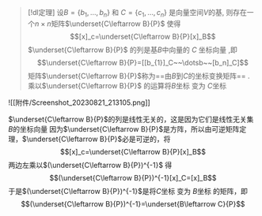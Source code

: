 


> [!dl定理] 
> 设$B= \{b_{1},\dots,b_n\}$ 和 $C= \{c_{1},\dots,c_n\}$ 是向量空间$V$的基, 则存在一个$n\times n$矩阵$\underset{C\leftarrow B}{P}$ 使得 $$[x]_c=\underset{C\leftarrow B}{P}[x]_B$$ $\underset{C\leftarrow B}{P}$ 的列是基$B$中向量的 $C$ 坐标向量 ,即$$\underset{C\leftarrow B}{P}=[[b_{1}]_C~~\dotsb~~[b_n]_C]$$
> 矩阵$\underset{C\leftarrow B}{P}$称为==由$B$到$C$的坐标变换矩阵==  . 乘以$\underset{C\leftarrow B}{P}$ 的运算将$B$坐标 变为 $C$坐标


![[附件/Screenshot_20230821_213105.png]]


$\underset{C\leftarrow B}{P}$的列是线性无关的，这是因为它们是线性无关集$B$的坐标向量
因为$\underset{C\leftarrow B}{P}$是方阵，所以由可逆矩阵定理，$\underset{C\leftarrow B}{P}$必是可逆的，将$$[x]_c=\underset{C\leftarrow B}{P}[x]_B$$两边左乘以$(\underset{C\leftarrow B}{P})^{-1}$ 得$$(\underset{C\leftarrow B}{P})^{-1}[x]_C=[x]_B$$于是$(\underset{C\leftarrow B}{P})^{-1}$是将$C$坐标 变为 $B$坐标 的矩阵，即$$(\underset{C\leftarrow B}{P})^{-1}=\underset{B\leftarrow C}{P}$$



